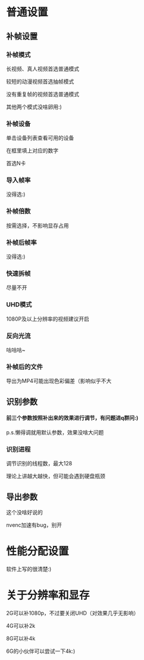 # 普通设置

## 补帧设置

### 补帧模式

长视频、真人视频首选普通模式

较短的动漫视频首选抽帧模式

没有重复帧的视频首选普通模式

其他两个模式没啥卵用:)

### 补帧设备

单击设备列表查看可用的设备

在框里填上对应的数字

首选N卡

### 导入帧率

没得选:)

### 补帧倍数

按需选择，不影响显存占用

### 补帧后帧率

没得选:)

### 快速拆帧

尽量不开

### UHD模式

1080P及以上分辨率的视频建议开启

### 反向光流

咕咕咕~

### 补帧后的文件

导出为MP4可能出现色彩偏差（影响似乎不大

## 识别参数

#### 前三个参数按照补出来的效果进行调节，有问题进q群问:)

p.s.懒得调就用默认参数，效果没啥大问题

### 识别进程

调节识别的线程数，最大128

理论上讲越大越快，但可能会遇到硬盘瓶颈

## 导出参数

这个没啥好说的

nvenc加速有bug，别开

# 性能分配设置

软件上写的很清楚:)

# 关于分辨率和显存

2G可以补1080p，不过要关闭UHD（对效果几乎无影响）

4G可以补2k

8G可以补4k

6G的小伙伴可以尝试一下4k:)
